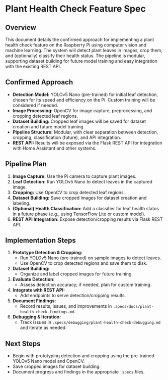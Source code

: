 
# Plant Health Check Feature Spec

## Overview

This document details the confirmed approach for implementing a plant health check feature on the Raspberry Pi using computer vision and machine learning. The system will detect plant leaves in images, crop them, and (optionally) classify their health status. The pipeline is modular, supporting dataset building for future model training and easy integration with the existing REST API.

## Confirmed Approach

- **Detection Model:** YOLOv5 Nano (pre-trained) for initial leaf detection, chosen for its speed and efficiency on the Pi. Custom training will be considered if needed.
- **Image Processing:** OpenCV for image capture, preprocessing, and cropping detected leaf regions.
- **Dataset Building:** Cropped leaf images will be saved for dataset creation and future model training.
- **Pipeline Structure:** Modular, with clear separation between detection, cropping, classification (future), and API integration.
- **REST API:** Results will be exposed via the Flask REST API for integration with Home Assistant and other systems.

## Pipeline Plan

1. **Image Capture:** Use the Pi camera to capture plant images.
2. **Leaf Detection:** Run YOLOv5 Nano to detect leaves in the captured image.
3. **Cropping:** Use OpenCV to crop detected leaf regions.
4. **Dataset Building:** Save cropped images for dataset creation and labeling.
5. **(Optional) Health Classification:** Add a classifier for leaf health status in a future phase (e.g., using TensorFlow Lite or custom model).
6. **REST API Integration:** Expose detection/cropping results via Flask REST API.

## Implementation Steps

1. **Prototype Detection & Cropping:**
   - Run YOLOv5 Nano (pre-trained) on sample images to detect leaves.
   - Use OpenCV to crop detected regions and save them to disk.
2. **Dataset Building:**
   - Organize and label cropped images for future training.
3. **Evaluate Detection:**
   - Assess detection accuracy; if needed, plan for custom training.
4. **Integrate with REST API:**
   - Add endpoints to serve detection/cropping results.
5. **Document Findings:**
   - Record results, issues, and improvements in `.specs/docs/plant-health-check-findings.md`.
6. **Debugging & Iteration:**
   - Track issues in `.specs/debugging/plant-health-check-debugging.md` and iterate as needed.

## Next Steps

- Begin with prototyping detection and cropping using the pre-trained YOLOv5 Nano model and OpenCV.
- Save cropped images for dataset building.
- Document progress and findings in the appropriate `.specs` files.
